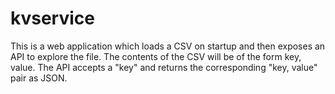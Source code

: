 # kvservice
This is a web application which loads a CSV on startup and then exposes an API to explore the file. The contents of the CSV will be of the form key, value. The API accepts a "key" and returns the corresponding "key, value" pair as JSON.
